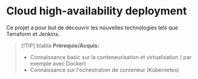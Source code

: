 # **Cloud high-availability deployment**

Ce projet a pour but de découvrir les nouvelles technologies tels que Terraform et Jenkins.

> [!TIP] blabla 
> **Prérequis/Acquis:**
> - Connaissance basic sur la conteneurisation et virtualisation ( par exemple avec Docker) 
> - Connaissance sur l'ochestration de conteneur (Kubernetes)
> 





